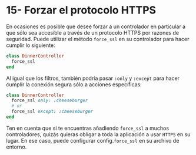 # 15- Forzar el protocolo HTTPS

En ocasiones es posible que desee forzar a un controlador en particular a que sólo sea accesible a través de un protocolo HTTPS por razones de seguridad. Puede utilizar el método `force_ssl` en su controlador para hacer cumplir lo siguiente:

```ruby
class DinnerController
  force_ssl
end
```

Al igual que los filtros, también podría pasar `:only` y `:except` para hacer cumplir la conexión segura sólo a acciones específicas:

```ruby
class DinnerController
  force_ssl only: :cheeseburger
  # or
  force_ssl except: :cheeseburger
end
```

Ten en cuenta que si te encuentras añadiendo `force_ssl` a muchos controladores, quizás quieras obligar a toda la aplicación a usar `HTTPS` en su lugar. En ese caso, puede configurar config.`force_ssl` en su archivo de entorno.

